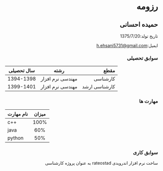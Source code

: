<div dir="rtl">
 
# رزومه

## **حمیده احسانی**

تاریخ تولد:1375/7/20

ایمیل:[h.ehsani5731@gmail.com](h.ehsani5731@gmail.com)

### سوابق تحصیلی

</div>

| سال تحصیلی        | رشته           | مقطع  |
| ------------- |:-------------:| -----:|
| 1394-1398      | مهندسی نرم افزار | کارشناسی |
| 1399-1401      | مهندسی نرم افزار      |   کارشناسی ارشد |

<div dir="rtl">
 
 ### مهارت ها

</div>

| نام  مهارت        |میزان           | 
| ------------- |:-------------:|
| c++      | 100% | 
| java      | 60%      |  
| python | 50%     |  

<div dir="rtl">
 
### سوابق کاری

 ساخت نرم افزار اندرویدی rateostad به عنوان پروژه کارشناسی

</div>
 



